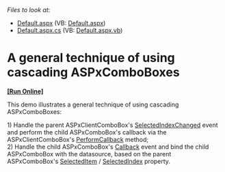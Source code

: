 <!-- default file list -->
*Files to look at*:

* [Default.aspx](./CS/WebSite/Default.aspx) (VB: [Default.aspx](./VB/WebSite/Default.aspx))
* [Default.aspx.cs](./CS/WebSite/Default.aspx.cs) (VB: [Default.aspx.vb](./VB/WebSite/Default.aspx.vb))
<!-- default file list end -->
# A general technique of using cascading ASPxComboBoxes
<!-- run online -->
**[[Run Online]](https://codecentral.devexpress.com/e2355/)**
<!-- run online end -->


<p>This demo illustrates a general technique of using cascading ASPxComboBoxes:</p>
<p>1) Handle the parent ASPxClientComboBox's <a href="http://documentation.devexpress.com/#AspNet/DevExpressWebASPxEditorsScriptsASPxClientComboBox_SelectedIndexChangedtopic">SelectedIndexChanged</a> event and perform the child ASPxComboBox's callback via the ASPxClientComboBox's <a href="http://documentation.devexpress.com/#AspNet/DevExpressWebASPxEditorsScriptsASPxClientComboBox_PerformCallbacktopic">PerformCallback</a> method;<br> 2) Handle the child ASPxComboBox's <a href="https://documentation.devexpress.com/#AspNet/DevExpressWebASPxAutoCompleteBoxBase_Callbacktopic">Callback</a> event and bind the child ASPxComboBox with the datasource, based on the parent ASPxComboBox's <a href="http://documentation.devexpress.com/#AspNet/DevExpressWebASPxEditorsASPxComboBox_SelectedItemtopic">SelectedItem</a> / <a href="http://documentation.devexpress.com/#AspNet/DevExpressWebASPxEditorsASPxComboBox_SelectedIndextopic">SelectedIndex</a> property.</p>

<br/>


